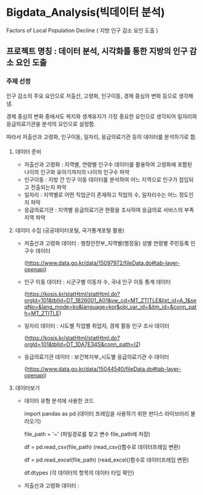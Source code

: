 # Bigdata_Analysis(빅데이터 분석)
Factors of Local Population Decline ( 지방 인구 감소 요인 도출 )

## 프로젝트 명칭 : 데이터 분석, 시각화를 통한 지방의 인구 감소 요인 도출

### 주제 선정
인구 감소의 주요 요인으로 저출산, 고령화, 인구이동, 경제 중심의 변화 등으로 생각해냄.

경제 중심의 변화 중에서도 복지와 생계유지가 가장 중요한 요인으로 생각되어 일자리와 응급의료기관을 분석의 요인으로 설정함.

따라서 저출산과 고령화, 인구이동, 일자리, 응급의료기관 등의 데이터를 분석하기로 함.

####
1. 데이터 준비
   - 저출산과 고령화 : 지역별, 연령별 인구수 데이터를 활용하여 고령화에 포함된 나이의 인구와 유아기까지의 나이의 인구수 파악
   - 인구이동 : 지방 간 인구 이동 데이터를 분석하여 어느 지역으로 인구가 접입되고 전출되는지 파악
   - 일자리 : 지역별로 어떤 직업군이 존재하고 직업의 수, 일자리수는 어느 정도인지 파악
   - 응급의료기관 : 지역별 응급의료기관 현황을 조사하여 응급의료 서비스의 부족 지역 파악

2. 데이터 수집 (공공데이터포털, 국가통계포털 활용)
   - 저출산과 고령화 데이터 : 행정안전부_지역별(행정동) 성별 연령별 주민등록 인구수 데이터

     (https://www.data.go.kr/data/15097972/fileData.do#tab-layer-openapi)
   - 인구 이동 데이터 : 시군구별 이동자 수, 국내 인구 이동 통계 데이터

     (https://kosis.kr/statHtml/statHtml.do?orgId=101&tblId=DT_1B26001_A01&vw_cd=MT_ZTITLE&list_id=A_1&seqNo=&lang_mode=ko&language=kor&obj_var_id=&itm_id=&conn_path=MT_ZTITLE)
   - 일자리 데이터 : 시도별 직업별 취업자, 경제 활동 인구 조사 데이터

     (https://kosis.kr/statHtml/statHtml.do?orgId=101&tblId=DT_1DA7E34S&conn_path=I2)
   - 응급의료기관 데이터 : 보건복지부_시도별 응급의료기관 수 데이터  

     (https://www.data.go.kr/data/15044540/fileData.do#tab-layer-openapi)
   
3. 데이터보기
   - 데이터 유형 분석에 사용한 코드

     import pandas as pd (데이터 프레임을 사용하기 위한 판다스 라이브러리 불러오기)
     
     file_path = '~' (파일경로를 찾고 변수 file_path에 저장)
     
     df = pd.read_csv(file_path) (read_csv()함수로 데이터프레임 변환)
     
     df = pd.read_excel(file_path) (read_excel()함수로 데이터프레임 변환)
     
     df.dtypes (각 데이터의 항목의 데이터 타입 확인)

   - 저출산과 고령화 데이터 :
   
   





